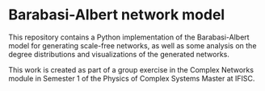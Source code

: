 # Barabasi-Albert network model

This repository contains a Python implementation of the Barabasi-Albert model for generating scale-free networks, as well as some analysis on the degree distributions and visualizations of the generated networks.

This work is created as part of a group exercise in the Complex Networks module in Semester 1 of the Physics of Complex Systems Master at IFISC.
